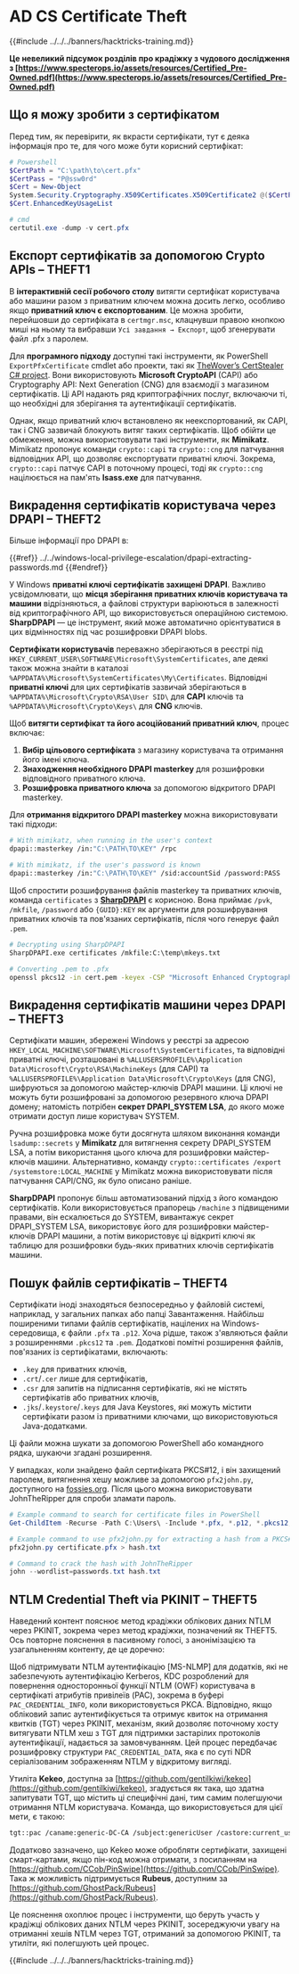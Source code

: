 # AD CS Certificate Theft

{{#include ../../../banners/hacktricks-training.md}}

**Це невеликий підсумок розділів про крадіжку з чудового дослідження з [https://www.specterops.io/assets/resources/Certified_Pre-Owned.pdf](https://www.specterops.io/assets/resources/Certified_Pre-Owned.pdf)**

## Що я можу зробити з сертифікатом

Перед тим, як перевірити, як вкрасти сертифікати, тут є деяка інформація про те, для чого може бути корисний сертифікат:
```powershell
# Powershell
$CertPath = "C:\path\to\cert.pfx"
$CertPass = "P@ssw0rd"
$Cert = New-Object
System.Security.Cryptography.X509Certificates.X509Certificate2 @($CertPath, $CertPass)
$Cert.EnhancedKeyUsageList

# cmd
certutil.exe -dump -v cert.pfx
```
## Експорт сертифікатів за допомогою Crypto APIs – THEFT1

В **інтерактивній сесії робочого столу** витягти сертифікат користувача або машини разом з приватним ключем можна досить легко, особливо якщо **приватний ключ є експортованим**. Це можна зробити, перейшовши до сертифіката в `certmgr.msc`, клацнувши правою кнопкою миші на ньому та вибравши `Усі завдання → Експорт`, щоб згенерувати файл .pfx з паролем.

Для **програмного підходу** доступні такі інструменти, як PowerShell `ExportPfxCertificate` cmdlet або проекти, такі як [TheWover’s CertStealer C# project](https://github.com/TheWover/CertStealer). Вони використовують **Microsoft CryptoAPI** (CAPI) або Cryptography API: Next Generation (CNG) для взаємодії з магазином сертифікатів. Ці API надають ряд криптографічних послуг, включаючи ті, що необхідні для зберігання та аутентифікації сертифікатів.

Однак, якщо приватний ключ встановлено як неекспортований, як CAPI, так і CNG зазвичай блокують витяг таких сертифікатів. Щоб обійти це обмеження, можна використовувати такі інструменти, як **Mimikatz**. Mimikatz пропонує команди `crypto::capi` та `crypto::cng` для патчування відповідних API, що дозволяє експортувати приватні ключі. Зокрема, `crypto::capi` патчує CAPI в поточному процесі, тоді як `crypto::cng` націлюється на пам'ять **lsass.exe** для патчування.

## Викрадення сертифікатів користувача через DPAPI – THEFT2

Більше інформації про DPAPI в:

{{#ref}}
../../windows-local-privilege-escalation/dpapi-extracting-passwords.md
{{#endref}}

У Windows **приватні ключі сертифікатів захищені DPAPI**. Важливо усвідомлювати, що **місця зберігання приватних ключів користувача та машини** відрізняються, а файлові структури варіюються в залежності від криптографічного API, що використовується операційною системою. **SharpDPAPI** — це інструмент, який може автоматично орієнтуватися в цих відмінностях під час розшифровки DPAPI blobs.

**Сертифікати користувачів** переважно зберігаються в реєстрі під `HKEY_CURRENT_USER\SOFTWARE\Microsoft\SystemCertificates`, але деякі також можна знайти в каталозі `%APPDATA%\Microsoft\SystemCertificates\My\Certificates`. Відповідні **приватні ключі** для цих сертифікатів зазвичай зберігаються в `%APPDATA%\Microsoft\Crypto\RSA\User SID\` для **CAPI** ключів та `%APPDATA%\Microsoft\Crypto\Keys\` для **CNG** ключів.

Щоб **витягти сертифікат та його асоційований приватний ключ**, процес включає:

1. **Вибір цільового сертифіката** з магазину користувача та отримання його імені ключа.
2. **Знаходження необхідного DPAPI masterkey** для розшифровки відповідного приватного ключа.
3. **Розшифровка приватного ключа** за допомогою відкритого DPAPI masterkey.

Для **отримання відкритого DPAPI masterkey** можна використовувати такі підходи:
```bash
# With mimikatz, when running in the user's context
dpapi::masterkey /in:"C:\PATH\TO\KEY" /rpc

# With mimikatz, if the user's password is known
dpapi::masterkey /in:"C:\PATH\TO\KEY" /sid:accountSid /password:PASS
```
Щоб спростити розшифрування файлів masterkey та приватних ключів, команда `certificates` з [**SharpDPAPI**](https://github.com/GhostPack/SharpDPAPI) є корисною. Вона приймає `/pvk`, `/mkfile`, `/password` або `{GUID}:KEY` як аргументи для розшифрування приватних ключів та пов'язаних сертифікатів, після чого генерує файл `.pem`.
```bash
# Decrypting using SharpDPAPI
SharpDPAPI.exe certificates /mkfile:C:\temp\mkeys.txt

# Converting .pem to .pfx
openssl pkcs12 -in cert.pem -keyex -CSP "Microsoft Enhanced Cryptographic Provider v1.0" -export -out cert.pfx
```
## Викрадення сертифікатів машини через DPAPI – THEFT3

Сертифікати машин, збережені Windows у реєстрі за адресою `HKEY_LOCAL_MACHINE\SOFTWARE\Microsoft\SystemCertificates`, та відповідні приватні ключі, розташовані в `%ALLUSERSPROFILE%\Application Data\Microsoft\Crypto\RSA\MachineKeys` (для CAPI) та `%ALLUSERSPROFILE%\Application Data\Microsoft\Crypto\Keys` (для CNG), шифруються за допомогою майстер-ключів DPAPI машини. Ці ключі не можуть бути розшифровані за допомогою резервного ключа DPAPI домену; натомість потрібен **секрет DPAPI_SYSTEM LSA**, до якого може отримати доступ лише користувач SYSTEM.

Ручна розшифровка може бути досягнута шляхом виконання команди `lsadump::secrets` у **Mimikatz** для витягнення секрету DPAPI_SYSTEM LSA, а потім використання цього ключа для розшифровки майстер-ключів машини. Альтернативно, команду `crypto::certificates /export /systemstore:LOCAL_MACHINE` у Mimikatz можна використовувати після патчування CAPI/CNG, як було описано раніше.

**SharpDPAPI** пропонує більш автоматизований підхід з його командою сертифікатів. Коли використовується прапорець `/machine` з підвищеними правами, він ескалюється до SYSTEM, вивантажує секрет DPAPI_SYSTEM LSA, використовує його для розшифровки майстер-ключів DPAPI машини, а потім використовує ці відкриті ключі як таблицю для розшифровки будь-яких приватних ключів сертифікатів машини.

## Пошук файлів сертифікатів – THEFT4

Сертифікати іноді знаходяться безпосередньо у файловій системі, наприклад, у загальних папках або папці Завантаження. Найбільш поширеними типами файлів сертифікатів, націлених на Windows-середовища, є файли `.pfx` та `.p12`. Хоча рідше, також з'являються файли з розширеннями `.pkcs12` та `.pem`. Додаткові помітні розширення файлів, пов'язаних із сертифікатами, включають:

- `.key` для приватних ключів,
- `.crt`/`.cer` лише для сертифікатів,
- `.csr` для запитів на підписання сертифікатів, які не містять сертифікатів або приватних ключів,
- `.jks`/`.keystore`/`.keys` для Java Keystores, які можуть містити сертифікати разом із приватними ключами, що використовуються Java-додатками.

Ці файли можна шукати за допомогою PowerShell або командного рядка, шукаючи згадані розширення.

У випадках, коли знайдено файл сертифіката PKCS#12, і він захищений паролем, витягнення хешу можливе за допомогою `pfx2john.py`, доступного на [fossies.org](https://fossies.org/dox/john-1.9.0-jumbo-1/pfx2john_8py_source.html). Після цього можна використовувати JohnTheRipper для спроби зламати пароль.
```powershell
# Example command to search for certificate files in PowerShell
Get-ChildItem -Recurse -Path C:\Users\ -Include *.pfx, *.p12, *.pkcs12, *.pem, *.key, *.crt, *.cer, *.csr, *.jks, *.keystore, *.keys

# Example command to use pfx2john.py for extracting a hash from a PKCS#12 file
pfx2john.py certificate.pfx > hash.txt

# Command to crack the hash with JohnTheRipper
john --wordlist=passwords.txt hash.txt
```
## NTLM Credential Theft via PKINIT – THEFT5

Наведений контент пояснює метод крадіжки облікових даних NTLM через PKINIT, зокрема через метод крадіжки, позначений як THEFT5. Ось повторне пояснення в пасивному голосі, з анонімізацією та узагальненням контенту, де це доречно:

Щоб підтримувати NTLM аутентифікацію [MS-NLMP] для додатків, які не забезпечують аутентифікацію Kerberos, KDC розроблений для повернення односторонньої функції NTLM (OWF) користувача в сертифікаті атрибутів привілеїв (PAC), зокрема в буфері `PAC_CREDENTIAL_INFO`, коли використовується PKCA. Відповідно, якщо обліковий запис аутентифікується та отримує квиток на отримання квитків (TGT) через PKINIT, механізм, який дозволяє поточному хосту витягувати NTLM хеш з TGT для підтримки застарілих протоколів аутентифікації, надається за замовчуванням. Цей процес передбачає розшифровку структури `PAC_CREDENTIAL_DATA`, яка є по суті NDR серіалізованим зображенням NTLM у відкритому вигляді.

Утиліта **Kekeo**, доступна за [https://github.com/gentilkiwi/kekeo](https://github.com/gentilkiwi/kekeo), згадується як така, що здатна запитувати TGT, що містить ці специфічні дані, тим самим полегшуючи отримання NTLM користувача. Команда, що використовується для цієї мети, є такою:
```bash
tgt::pac /caname:generic-DC-CA /subject:genericUser /castore:current_user /domain:domain.local
```
Додатково зазначено, що Kekeo може обробляти сертифікати, захищені смарт-картами, якщо пін-код можна отримати, з посиланням на [https://github.com/CCob/PinSwipe](https://github.com/CCob/PinSwipe). Така ж можливість підтримується **Rubeus**, доступним за [https://github.com/GhostPack/Rubeus](https://github.com/GhostPack/Rubeus).

Це пояснення охоплює процес і інструменти, що беруть участь у крадіжці облікових даних NTLM через PKINIT, зосереджуючи увагу на отриманні хешів NTLM через TGT, отриманий за допомогою PKINIT, та утиліти, які полегшують цей процес.

{{#include ../../../banners/hacktricks-training.md}}
